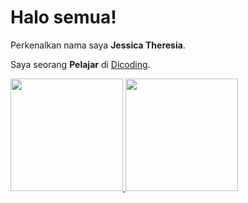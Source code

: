 # Halo semua! 

Perkenalkan nama saya **Jessica Theresia**.<br>

Saya seorang **Pelajar** di [Dicoding](https://www.dicoding.com/).<br>


<p align="left">
<a href="https://github.com/jje2">
  <img height="180em" src="https://github-readme-stats-eight-theta.vercel.app/api?username=jje2&show_icons=true&theme=algolia&include_all_commits=true&count_private=true"/>
  <img height="180em" src="https://github-readme-stats-eight-theta.vercel.app/api/top-langs/?username=jje2&layout=compact&theme=algolia"/>
</a>
</p>
